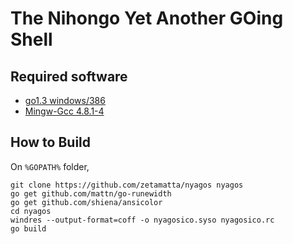 The Nihongo Yet Another GOing Shell
===================================

Required software
-----------------

* [go1.3 windows/386](http://golang.org)
* [Mingw-Gcc 4.8.1-4](http://mingw.org)

How to Build
------------

On `%GOPATH%` folder,

    git clone https://github.com/zetamatta/nyagos nyagos
    go get github.com/mattn/go-runewidth
    go get github.com/shiena/ansicolor 
    cd nyagos
    windres --output-format=coff -o nyagosico.syso nyagosico.rc
    go build
